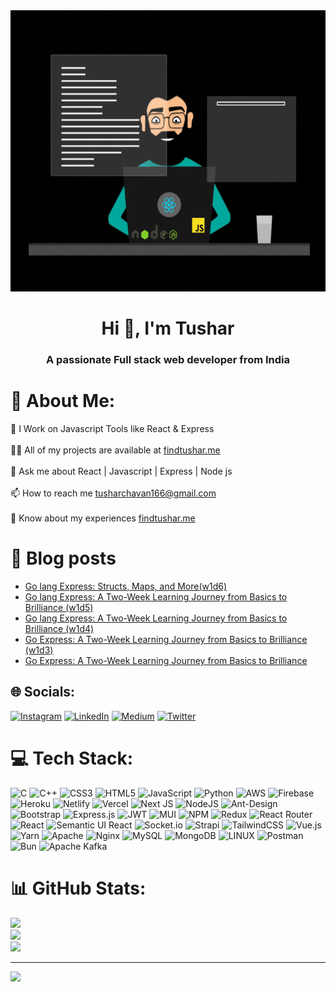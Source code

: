 <div align="center">
<img src="/header.gif" height="450" width="800">
</div>
<h1 align="center">Hi 👋, I'm Tushar</h1>
<h3 align="center">A passionate Full stack web developer from India</h3>

# 💫 About Me:
🔭️ I Work on Javascript Tools like React & Express<br><br>🧑‍💻️ All of my projects are available at [findtushar.me](https://findtushar.me)<br><br>💬️ Ask me about React | Javascript | Express | Node js<br><br>📫 How to reach me tusharchavan166@gmail.com<br><br>📄 Know about my experiences [findtushar.me](https://findtushar.me)

# 📜️ Blog posts
<!-- BLOG-POST-LIST:START -->
- [Go lang Express: Structs, Maps, and More&lpar;w1d6&rpar;](https://medium.com/@tushar_chavan/go-lang-express-structs-maps-and-more-w1d6-85f2113f1c84?source=rss-53b410a24253------2)
- [Go lang Express: A Two-Week Learning Journey from Basics to Brilliance &lpar;w1d5&rpar;](https://medium.com/@tushar_chavan/go-lang-express-a-two-week-learning-journey-from-basics-to-brilliance-w1d5-59b9a1dbc0e3?source=rss-53b410a24253------2)
- [Go lang Express: A Two-Week Learning Journey from Basics to Brilliance &lpar;w1d4&rpar;](https://medium.com/@tushar_chavan/go-lang-express-a-two-week-learning-journey-from-basics-to-brilliance-w1d4-11f720bdc56f?source=rss-53b410a24253------2)
- [Go Express: A Two-Week Learning Journey from Basics to Brilliance &lpar;w1d3&rpar;](https://medium.com/@tushar_chavan/go-express-a-two-week-learning-journey-from-basics-to-brilliance-w1d3-f7547c8458f5?source=rss-53b410a24253------2)
- [Go Express: A Two-Week Learning Journey from Basics to Brilliance](https://medium.com/@tushar_chavan/go-express-a-two-week-learning-journey-from-basics-to-brilliance-273457ddbf22?source=rss-53b410a24253------2)
<!-- BLOG-POST-LIST:END -->

## 🌐 Socials:
[![Instagram](https://img.shields.io/badge/Instagram-%23E4405F.svg?logo=Instagram&logoColor=white)](https://instagram.com/tushar.chavan._) [![LinkedIn](https://img.shields.io/badge/LinkedIn-%230077B5.svg?logo=linkedin&logoColor=white)](https://linkedin.com/in/tushar-chavan-4b09a7221) [![Medium](https://img.shields.io/badge/Medium-12100E?logo=medium&logoColor=white)](https://medium.com/@@tushar_chavan) [![Twitter](https://img.shields.io/badge/Twitter-%231DA1F2.svg?logo=Twitter&logoColor=white)](https://twitter.com/@Tusharchavan166) 

# 💻 Tech Stack:
![C](https://img.shields.io/badge/c-%2300599C.svg?style=for-the-badge&logo=c&logoColor=white) ![C++](https://img.shields.io/badge/c++-%2300599C.svg?style=for-the-badge&logo=c%2B%2B&logoColor=white) ![CSS3](https://img.shields.io/badge/css3-%231572B6.svg?style=for-the-badge&logo=css3&logoColor=white) ![HTML5](https://img.shields.io/badge/html5-%23E34F26.svg?style=for-the-badge&logo=html5&logoColor=white) ![JavaScript](https://img.shields.io/badge/javascript-%23323330.svg?style=for-the-badge&logo=javascript&logoColor=%23F7DF1E) ![Python](https://img.shields.io/badge/python-3670A0?style=for-the-badge&logo=python&logoColor=ffdd54) ![AWS](https://img.shields.io/badge/AWS-%23FF9900.svg?style=for-the-badge&logo=amazon-aws&logoColor=white) ![Firebase](https://img.shields.io/badge/firebase-%23039BE5.svg?style=for-the-badge&logo=firebase) ![Heroku](https://img.shields.io/badge/heroku-%23430098.svg?style=for-the-badge&logo=heroku&logoColor=white) ![Netlify](https://img.shields.io/badge/netlify-%23000000.svg?style=for-the-badge&logo=netlify&logoColor=#00C7B7) ![Vercel](https://img.shields.io/badge/vercel-%23000000.svg?style=for-the-badge&logo=vercel&logoColor=white) ![Next JS](https://img.shields.io/badge/Next-black?style=for-the-badge&logo=next.js&logoColor=white) ![NodeJS](https://img.shields.io/badge/node.js-6DA55F?style=for-the-badge&logo=node.js&logoColor=white) ![Ant-Design](https://img.shields.io/badge/-AntDesign-%230170FE?style=for-the-badge&logo=ant-design&logoColor=white) ![Bootstrap](https://img.shields.io/badge/bootstrap-%23563D7C.svg?style=for-the-badge&logo=bootstrap&logoColor=white) ![Express.js](https://img.shields.io/badge/express.js-%23404d59.svg?style=for-the-badge&logo=express&logoColor=%2361DAFB) ![JWT](https://img.shields.io/badge/JWT-black?style=for-the-badge&logo=JSON%20web%20tokens) ![MUI](https://img.shields.io/badge/MUI-%230081CB.svg?style=for-the-badge&logo=material-ui&logoColor=white) ![NPM](https://img.shields.io/badge/NPM-%23000000.svg?style=for-the-badge&logo=npm&logoColor=white) ![Redux](https://img.shields.io/badge/redux-%23593d88.svg?style=for-the-badge&logo=redux&logoColor=white) ![React Router](https://img.shields.io/badge/React_Router-CA4245?style=for-the-badge&logo=react-router&logoColor=white) ![React](https://img.shields.io/badge/react-%2320232a.svg?style=for-the-badge&logo=react&logoColor=%2361DAFB) ![Semantic UI React](https://img.shields.io/badge/Semantic%20UI%20React-%2335BDB2.svg?style=for-the-badge&logo=SemanticUIReact&logoColor=white) ![Socket.io](https://img.shields.io/badge/Socket.io-black?style=for-the-badge&logo=socket.io&badgeColor=010101) ![Strapi](https://img.shields.io/badge/strapi-%232E7EEA.svg?style=for-the-badge&logo=strapi&logoColor=white) ![TailwindCSS](https://img.shields.io/badge/tailwindcss-%2338B2AC.svg?style=for-the-badge&logo=tailwind-css&logoColor=white) ![Vue.js](https://img.shields.io/badge/vuejs-%2335495e.svg?style=for-the-badge&logo=vuedotjs&logoColor=%234FC08D) ![Yarn](https://img.shields.io/badge/yarn-%232C8EBB.svg?style=for-the-badge&logo=yarn&logoColor=white) ![Apache](https://img.shields.io/badge/apache-%23D42029.svg?style=for-the-badge&logo=apache&logoColor=white) ![Nginx](https://img.shields.io/badge/nginx-%23009639.svg?style=for-the-badge&logo=nginx&logoColor=white) ![MySQL](https://img.shields.io/badge/mysql-%2300f.svg?style=for-the-badge&logo=mysql&logoColor=white) ![MongoDB](https://img.shields.io/badge/MongoDB-%234ea94b.svg?style=for-the-badge&logo=mongodb&logoColor=white) ![LINUX](https://img.shields.io/badge/Linux-FCC624?style=for-the-badge&logo=linux&logoColor=black) ![Postman](https://img.shields.io/badge/Postman-FF6C37?style=for-the-badge&logo=postman&logoColor=white) ![Bun](https://img.shields.io/badge/Bun-%23000000.svg?style=for-the-badge&logo=bun&logoColor=white) ![Apache Kafka](https://img.shields.io/badge/Apache%20Kafka-000?style=for-the-badge&logo=apachekafka)
# 📊 GitHub Stats:
![](https://github-readme-stats.vercel.app/api?username=Tushar-Chavan14&theme=gotham&hide_border=true&include_all_commits=true&count_private=true)<br/>
![](https://github-readme-streak-stats.herokuapp.com/?user=Tushar-Chavan14&theme=gotham&hide_border=true)<br/>
![](https://github-readme-stats.vercel.app/api/top-langs/?username=Tushar-Chavan14&theme=gotham&hide_border=true&include_all_commits=true&count_private=true&layout=compact)

---
[![](https://visitcount.itsvg.in/api?id=Tushar-Chavan14&icon=0&color=9)](https://visitcount.itsvg.in)

